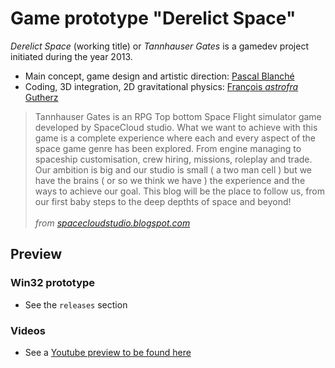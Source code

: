 # Game prototype "Derelict Space"

_Derelict Space_ (working title) or _Tannhauser Gates_ is a gamedev project initiated during the year 2013.

- Main concept, game design and artistic direction: [Pascal Blanché](https://www.instagram.com/pascalblanche/)
- Coding, 3D integration, 2D gravitational physics: [François _astrofra_ Gutherz](https://github.com/astrofra)

> Tannhauser Gates is an RPG Top bottom Space Flight simulator game developed by SpaceCloud studio. What we want to achieve with this game is a complete experience where each and every aspect of the space game genre has been explored. From engine managing to spaceship customisation, crew hiring, missions, roleplay and trade. Our ambition is big and our studio is small ( a two man cell ) but we have the brains ( or so we think we have ) the experience and the ways to achieve our goal. This blog will be the place to follow us, from our first baby steps to the deep depthts of space and beyond!<br><br>
> _from [spacecloudstudio.blogspot.com](http://spacecloudstudio.blogspot.com/)_

## Preview

### Win32 prototype

- See the `releases` section

### Videos

- See a [Youtube preview to be found here](https://www.youtube.com/watch?v=4-dL8i0V58k)
